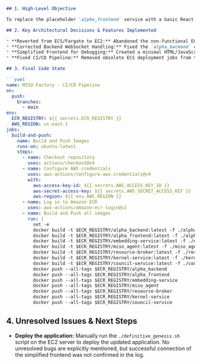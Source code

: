 ```markdown
## 1. High-Level Objective

To replace the placeholder `alpha_frontend` service with a basic React application that establishes a persistent WebSocket connection to the `alpha_backend` and displays the connection status.

## 2. Key Architectural Decisions & Features Implemented

* **Reverted from ECS/Fargate to EC2:** Abandoned the non-functional ECS architecture and returned to a working EC2-based deployment.
* **Corrected Backend WebSocket Handling:** Fixed the `alpha_backend` code and deployment to correctly handle WebSocket connections.
* **Simplified Frontend for Debugging:** Created a minimal HTML/JavaScript frontend to isolate connection issues.
* **Fixed CI/CD Pipeline:** Removed obsolete ECS deployment jobs from the `.github/workflows/deploy.yml` file and ensured the pipeline only builds and pushes Docker images.

## 3. Final Code State

```yaml
name: MISO Factory - CI/CD Pipeline
on:
  push:
    branches:
      - main
env:
  ECR_REGISTRY: ${{ secrets.ECR_REGISTRY }}
  AWS_REGION: us-east-1
jobs:
  build-and-push:
    name: Build and Push Images
    runs-on: ubuntu-latest
    steps:
      - name: Checkout repository
        uses: actions/checkout@v4
      - name: Configure AWS credentials
        uses: aws-actions/configure-aws-credentials@v4
        with:
          aws-access-key-id: ${{ secrets.AWS_ACCESS_KEY_ID }}
          aws-secret-access-key: ${{ secrets.AWS_SECRET_ACCESS_KEY }}
          aws-region: ${{ env.AWS_REGION }}
      - name: Log in to Amazon ECR
        uses: aws-actions/amazon-ecr-login@v2
      - name: Build and Push all images
        run: |
          set -e
          docker build -t $ECR_REGISTRY/alpha_backend:latest -f ./alpha_backend/Dockerfile .
          docker build -t $ECR_REGISTRY/alpha_frontend:latest -f ./alpha_frontend/Dockerfile .
          docker build -t $ECR_REGISTRY/embedding-service:latest -f ./embedding-service/Dockerfile .
          docker build -t $ECR_REGISTRY/miso_agent:latest -f ./miso_agent/Dockerfile .
          docker build -t $ECR_REGISTRY/resource-broker:latest -f ./resource-broker/Dockerfile .
          docker build -t $ECR_REGISTRY/kernel-service:latest -f ./kernel-service/Dockerfile .
          docker build -t $ECR_REGISTRY/council-service:latest -f ./council-service/Dockerfile .
          docker push --all-tags $ECR_REGISTRY/alpha_backend
          docker push --all-tags $ECR_REGISTRY/alpha_frontend
          docker push --all-tags $ECR_REGISTRY/embedding-service
          docker push --all-tags $ECR_REGISTRY/miso_agent
          docker push --all-tags $ECR_REGISTRY/resource-broker
          docker push --all-tags $ECR_REGISTRY/kernel-service
          docker push --all-tags $ECR_REGISTRY/council-service
```

## 4. Unresolved Issues & Next Steps

* **Deploy the application:** Manually run the `./definitive_genesis.sh` script on the EC2 server to deploy the updated application.  No unresolved bugs are explicitly mentioned, but successful connection of the simplified frontend was not confirmed in the log.
```
